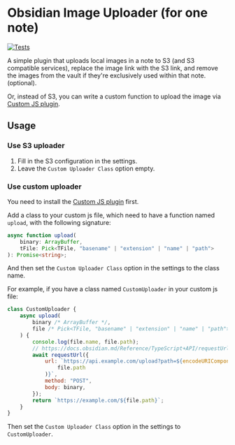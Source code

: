 # Obsidian Image Uploader (for one note)

[![Tests](https://github.com/yy4382/obsidian-image-upload/actions/workflows/test.yml/badge.svg)](https://github.com/yy4382/obsidian-image-upload/actions/workflows/test.yml)

A simple plugin that uploads local images in a note to S3 (and S3 compatible services), replace the image link with the S3 link, and remove the images from the vault if they're exclusively used within that note. (optional).

Or, instead of S3, you can write a custom function to upload the image via [Custom JS plugin](https://github.com/saml-dev/obsidian-custom-js).

## Usage

### Use S3 uploader

1. Fill in the S3 configuration in the settings.
2. Leave the `Custom Uploader Class` option empty.

### Use custom uploader

You need to install the [Custom JS plugin](https://github.com/saml-dev/obsidian-custom-js) first.

Add a class to your custom js file, which need to have a function named `upload`, with the following signature:

```typescript
async function upload(
	binary: ArrayBuffer,
	tFile: Pick<TFile, "basename" | "extension" | "name" | "path">
): Promise<string>;
```

And then set the `Custom Uploader Class` option in the settings to the class name.

For example, if you have a class named `CustomUploader` in your custom js file:

```javascript
class CustomUploader {
	async upload(
		binary /* ArrayBuffer */,
		file /* Pick<TFile, "basename" | "extension" | "name" | "path"> */
	) {
		console.log(file.name, file.path);
		// https://docs.obsidian.md/Reference/TypeScript+API/requestUrl
		await requestUrl({
			url: `https://api.example.com/upload?path=${encodeURIComponent(
				file.path
			)}`,
			method: "POST",
			body: binary,
		});
		return `https://example.com/${file.path}`;
	}
}
```

Then set the `Custom Uploader Class` option in the settings to `CustomUploader`.
